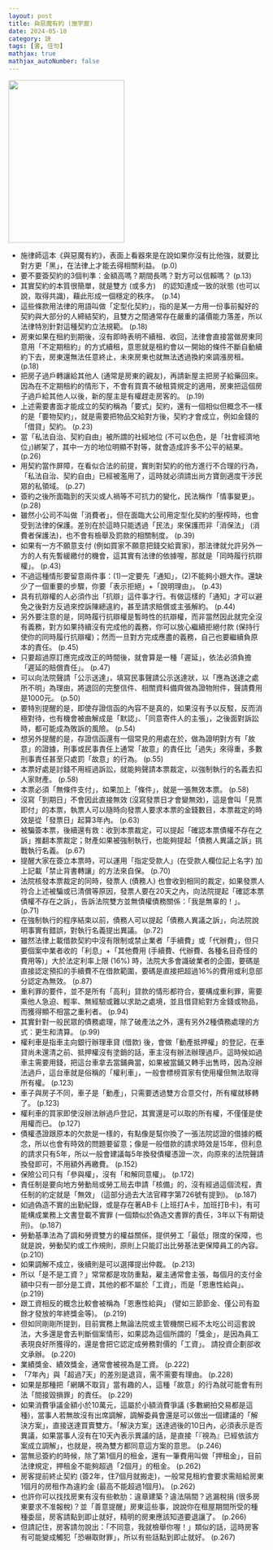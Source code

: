 ```yaml
---
layout: post
title: 與惡魔有約 (施宇宸)
date: 2024-05-10
category: 訣
tags: [書, 佳句]
mathjax: true
mathjax_autoNumber: false
---
```


<img src="https://doltegg.github.io/book/images/law02.jpg" style="width: 228px; height: 320px;">

- 施律師這本《與惡魔有約》，表面上看器來是在說如果你沒有比他強，就要比對方更「黑」，在法律上才能去得相關利益。 (p.0)
- 要不要簽契約的3個判準：金額高嗎？期間長嗎？對方可以信賴嗎？ (p.13)
- 其實契約的本質很簡單，就是雙方 (或多方)　的認知達成一致的狀態 (也可以說，取得共識)，藉此形成一個穩定的秩序。　(p.14)
- 這些條款用法律的用語叫做「定型化契約」，指的是某一方用一份事前擬好的契約與大部分的人締結契約，且雙方之間通常存在嚴重的議價能力落差，所以法律特別針對這種契約立法規範。 (p.18)
- 房東如果在租約到期後，沒有即時表明不續租、收回，法律會直接當做房東同意用「不定期租約」的方式續租，意思就是租約會以一開始的條件不斷自動續約下去，房東還無法任意終止，未來房東也就無法透過換約來調漲房租。 (p.18)
- 把房子過戶轉讓給其他人 (通常是房東的親友)，再請新屋主把房子給藥回來。因為在不定期租約的情形下，不會有買賣不破租賃規定的適用，房東把這個房子過戶給其他人以後，新的屋主是有權趕走房客的。 (p.19)
- 上述需要書面才能成立的契約稱為「要式」契約，還有一個相似但概念不一樣的是「要物契約」，就是需要把物品交給對方後，契約才會成立，例如金錢的「借貸」契約。 (p.23)
- 當「私法自治、契約自由」被所謂的社經地位 (不可以色色，是「社會經濟地位」)綁架了，其中一方的地位明顯不對等，就會造成許多不公平的結果。 (p.26)
- 用契約當作屏障，在看似合法的前提，實則對契約的他方進行不合理的行為，「私法自治、契約自由」已經被濫用了，這時就必須請出尚方寶劍適度干涉民眾的私領域。 (p.27)
- 簽約之後所面臨到的天災或人禍等不可抗力的變化，民法稱作「情事變更」。 (p.28)
- 雖然小公司不叫做「消費者」，但在面臨大公司用定型化契約的壓榨時，也會受到法律的保護。差別在於這時只能透過「民法」來保護而非「消保法」 (消費者保護法)，也不會有檢舉及罰款的相關制度。 (p.39)
- 如果有一方不願意支付 (例如買家不願意把錢交給賣家)，那法律就允許另外一方的人有先暫緩繳付的機會，這其實有法律的依據喔，那就是「同時履行抗辯權」。 (p.43)
- 不過這種情形要留意兩件事：(1)一定要先「通知」，(2)不能夠小題大作。還缺少了一個重要的步驟，你要「表示拒絕」+「說明理由」。 (p.43)
- 具有抗辯權的人必須作出「抗辯」這件事才行。有做這樣的「通知」才可以避免之後對方反過來控訴陳總違約，甚至請求賠償或主張解約。 (p.44)
- 另外要注意的是，同時履行抗辯權是暫時性的抗辯權，而非當然因此就完全沒有義務，對方如果持續沒有完成他的義務，你可以放心繼續拒絕付款 (保持行使你的同時履行抗辯權)；然而一旦對方完成應盡的義務，自己也要繼續負原本的責任。 (p.45)
- 只要超過原訂應完成改正的時間後，就會算是一種「遲延」，依法必須負擔「遲延的賠償責任」。 (p.47)
- 可以向法院聲請「公示送達」，填寫民事聲請公示送達狀，以「應為送達之處所不明」為理由，將退回的完整信件、相關資料備齊做為證物附件，聲請費用是1000元。 (p.50)
- 要特別提醒的是，即使存證信函的內容不是真的，如果沒有予以反駁，反而消極對待，也有機會被曲解成是「默認」、「同意寄件人的主張」，之後面對訴訟時，都可能成為敗訴的風險。 (p.54)
- 想另外提醒的是，存證信函還有一個常見的用處在於，做為證明對方有「故意」的證據，刑事或民事責任上通常「故意」的責任比「過失」來得重，多數刑事責任甚至只處罰「故意」的行為。 (p.55)
- 本票好處是討錢不用經過訴訟，就能夠聲請本票裁定，以強制執行的名義去扣人家財產。 (p.58)
- 本票必須「無條件支付」，如果加上「條件」，就是一張無效本票。 (p.58)
- 沒寫「到期日」不會因此直接無效 (沒寫發票日才會變無效)，這是會叫「見票即付」的本票，執票人可以隨時向發票人要求本票的金錢數目，本票裁定的時效是從「發票日」起算3年內。 (p.63)
- 被騙簽本票，後續還有救：收到本票裁定，可以提起「確認本票債權不存在之訴」推翻本票裁定；財產如果被強制執行，也能夠提起「債務人異議之訴」挑戰執行名義。 (p.67)
- 提醒大家在簽立本票時，可以運用「指定受款人」(在受款人欄位記上名字) 加上記載「禁止背書轉讓」的方法來自保。 (p.70)
- 法院核發本票裁定的同時，發票人 (債務人) 也會收到相同的裁定，如果發票人符合上述被騙或已清償等原因，發票人要在20天之內，向法院提起「確認本票債權不存在之訴」，告訴法院雙方並無債權債務關係：「我是無辜的！」。 (p.71)
- 在強制執行的程序結束以前，債務人可以提起「債務人異議之訴」，向法院說明事實有錯誤，對執行名義提出異議。 (p.72)
- 雖然法律上載借款契約中沒有限制或禁止業者「手續費」或「代辦費」，但只要個案中業者收的「利息」+「其他費用 (手續費、代辦費、各種名目奇怪的費用等)」大於法定利率上限 (16%) 時，法院大多會識破業者的企圖，要碼是直接認定預扣的手續費不在借款範圍，要碼是直接把超過16%的費用或利息部分認定為無效。 (p.87)
- 重利罪的要件，並不是所有「高利」貸款的情形都符合，要構成重利罪，需要乘他人急迫、輕率、無經驗或難以求助之處境，並且借貸給對方金錢或物品，而獲得顯不相當之重利者。 (p.94)
- 其實針對一般民眾的債務處理，除了破產法之外，還有另外2種債務處理的方式：更生和清算。 (p.99)
- 權利車是指車主向銀行辦理車貸 (借款) 後，會做「動產抵押權」的登記，在車貸尚未還清之前、抵押權沒有塗銷的話，車主沒有辦法辦理過戶。這時候如過車主需要用錢，把這台車拿去當鋪典當，如果被當鋪又轉手出售時，因為沒辦法過戶，這台車就是俗稱的「權利車」，一般會標榜買家有使用權但無法取得所有權。 (p.123)
- 車子與房子不同，車子是「動產」，只需要透過雙方合意交付，所有權就移轉了。 (p.123)
- 權利車的買家即使沒辦法辦過戶登記，其實還是可以取的所有權，不僅僅是使用權而已。 (p.127)
- 債權憑證跟原本的欠款是一樣的，有點像是幫你換了一張法院認證的借據的概念，所以也會有時效的問題要留意；像是一般借款的請求時效是15年，但利息的請求只有5年，所以一般會建議每5年換發債權憑證一次，向原來的法院聲請換發即可，不用額外再繳費。 (p.152)
- 保險公司只有「參與權」，沒有「和解同意權」。 (p.172)
- 責任制是要向地方勞動局或勞工局去申請「核備」的，沒有經過這個流程，責任制的約定就是「無效」 (這部分過去大法官釋字第726號有提到)。 (p.187)
- 如過偽造不實的出勤紀錄，或是存在著AB卡 (上班打A卡，加班打B卡)，有可能構成業務上文書登載不實罪 (一個類似於偽造文書罪的責任，3年以下有期徒刑)。 (p.187)
- 勞動基準法為了調和勞資雙方的權益關係，提供勞工「最低」限度的保障，也就是說，勞動契約或工作規則，原則上只能訂出比勞基法更保障員工的內容。 (p.210)
- 如果調解不成立，後續則是可以選擇提出仲裁。 (p.213)
- 所以「是不是工資？」常常都是攻防重點，雇主通常會主張，每個月的支付金額中只有一部分是工資，其他的都不屬於「工資」，而是「恩惠性給與」。 (p.219)
- 跟工資相反的概念比較會被稱為「恩惠性給與」 (譬如三節節金、僅公司有盈餘才發放的年終獎金等)。 (p.219)
- 但如同剛剛所提到，目前實務上無論法院或主管機關已經不太吃公司這套說法，大多還是會去判斷個案情形，如果認為這個所謂的「獎金」，是因為員工表現良好所獲得的，還是會把它認定成勞務對價的「工資」。 請投資企劃部收文承辦。 (p.220)
- 業績獎金、績效獎金，通常會被視為是工資。 (p.222)
- 「7年內」與「超過7天」的差別是退貨，需不需要有理由。 (p.228)
- 如果是那種把「網購不取貨」當有趣的人，這種「故意」的行為就可能會有刑法「間接毀損罪」的責任。 (p.229)
- 如果消費爭議金額小於10萬元，這屬於小額消費爭議 (多數網拍交易都是這種)，當事人若無故沒有出席調解，調解委員會還是可以做出一個建議的「解決方案」，直接送達買賣雙方。「解決方案」送達過後的10日內，必須表示是否異議，如果當事人沒有在10天內表示異議的話，是直接「『視為』已經依該方案成立調解」，也就是，視為雙方都同意這方案的意思。 (p.246)
- 當無忌簽約的時候，除了第1個月的租金，還有一筆費用叫做「押租金」，目前法律規定，押租金不能夠超過「2個月」的租金。 (p.262)
- 房客提前終止契約 (簽2年，住7個月就搬走)，一般常見租約會要求需賠給房東1個月的房租作為違約金 (最高不能超過1個月)。 (p.262)
- 也許你可以找找房東有沒有些軟肋：違章建築？違法隔間？逃漏稅捐 (很多房東要求不准報稅)？並「善意提醒」房東這些事，說說你在租屋期間所受的種種委屈，房客請點到即止就好，精明的房東應該知道要退讓了。 (p.266)
- 但請記住，房客請勿說出：「不同意，我就檢舉你喔！」類似的話，這時房客有可能變成觸犯「恐嚇取財罪」，所以有些話點到即止就好。 (p.267)
